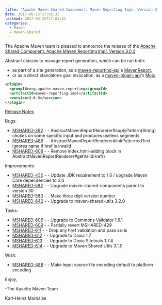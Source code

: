 ```yaml
---
title: "Apache Maven Shared Component: Maven Reporting Impl. Version 3.0.0 Released"
date: 2017-06-25T17:01:33
lastmod: 2017-06-25T17:01:33
categories:
  - Maven
  - Maven-Shared
---
```

The Apache Maven team is pleased to announce the release of the 
[Apache Shared Component: Apache Maven Reporting Impl. Version 3.0.0](https://maven.apache.org/shared/maven-reporting-impl/)

Abstract classes to manage report generation, which can be run both:

 * as part of a site generation, as a [maven-reporting-api](https://maven.apache.org/shared/maven-reporting-api/)'s [MavenReport](https://maven.apache.org/shared/maven-reporting-api/apidocs/org/apache/maven/reporting/MavenReport.html),
 * or as a direct standalone goal invocation, as a [maven-plugin-api](https://maven.apache.org/ref/current/maven-plugin-api/)'s [Mojo](https://maven.apache.org/ref/current/maven-plugin-api/apidocs/org/apache/maven/plugin/Mojo.html).


```xml
<plugin>
  <groupId>org.apache.maven.reporting</groupId>
  <artifactId>maven-reporting-impl</artifactId>
  <version>3.0.0</version>
</plugin>
```

<!-- more -->

[Release Notes](https://issues.apache.org/jira/secure/ReleaseNote.jspa?projectId=12317922&version=12332979)

Bugs:

 * [MSHARED-392](https://issues.apache.org/jira/browse/MSHARED-392) - - AbstractMavenReportRenderer#applyPattern(String) chokes on some specific input and produces useless segments
 * [MSHARED-489](https://issues.apache.org/jira/browse/MSHARED-489) - - AbstractMavenReportRenderer#linkPatternedText ignores name if href is invalid
 * [MSHARED-608](https://issues.apache.org/jira/browse/MSHARED-608) - - Remove index.html-adding block in AbstractMavenReportRenderer#getValidHref()

Improvements:

 * [MSHARED-430](https://issues.apache.org/jira/browse/MSHARED-430) - - Update JDK requirement to 1.6 / upgrade Maven Core dependencies to 3.0
 * [MSHARED-582](https://issues.apache.org/jira/browse/MSHARED-582) - - Upgrade maven-shared-components parent to version 30
 * [MSHARED-583](https://issues.apache.org/jira/browse/MSHARED-583) - - Make three digit version number
 * [MSHARED-642](https://issues.apache.org/jira/browse/MSHARED-642) - - Upgrade to maven-shared-utils 3.2.0

Tasks:

 * [MSHARED-606](https://issues.apache.org/jira/browse/MSHARED-606) - - Upgrade to Commons Validator 1.5.1
 * [MSHARED-609](https://issues.apache.org/jira/browse/MSHARED-609) - - Partially revert MSHARED-429
 * [MSHARED-611](https://issues.apache.org/jira/browse/MSHARED-611) - - Drop any href validation and pass as-is
 * [MSHARED-612](https://issues.apache.org/jira/browse/MSHARED-612) - - Upgrade to Doxia 1.7
 * [MSHARED-613](https://issues.apache.org/jira/browse/MSHARED-613) - - Upgrade to Doxia Sitetools 1.7.4
 * [MSHARED-614](https://issues.apache.org/jira/browse/MSHARED-614) - - Upgrade to Maven Shared Utils 3.1.0

Wish:

 * [MSHARED-488](https://issues.apache.org/jira/browse/MSHARED-488) - - Make input source file encoding default to platform encoding

Enjoy,

-The Apache Maven Team

Karl-Heinz Marbaise

